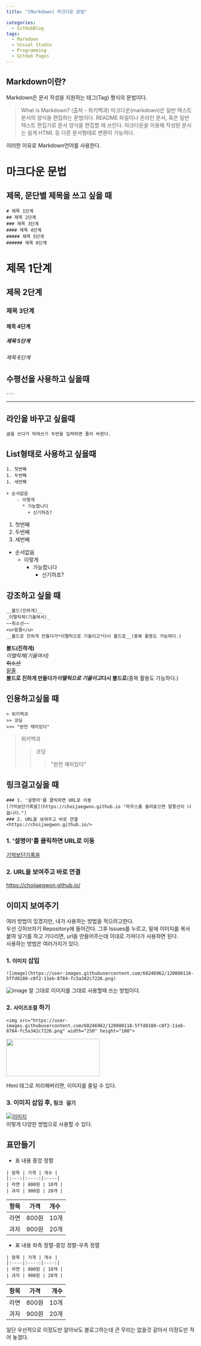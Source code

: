 ```yaml
---
title: "[Markdown] 마크다운 문법"

categories:
  - GitHubBlog
tags:
  - Markdown
  - Visual Studio
  - Programming
  - GitHub Pages
---
```

## Markdown이란?
Markdown은 문서 작성을 지원하는 태그(Tag) 형식의 문법이다.  
> What is Markdown? (출처 - 위키백과)
마크다운(markdown)은 일반 텍스트 문서의 양식을 편집하는 문법이다. README 파일이나 온라인 문서, 혹은 일반 텍스트 편집기로 문서 양식을 편집할 때 쓰인다. 마크다운을 이용해 작성된 문서는 쉽게 HTML 등 다른 문서형태로 변환이 가능하다.  

이러한 이유로 Markdown언어를 사용한다.

# 마크다운 문법

## 제목, 문단별 제목을 쓰고 싶을 때
~~~
# 제목 1단계
## 제목 2단계
### 제목 3단계
#### 제목 4단계
##### 제목 5단계
###### 제목 6단계
~~~
# 제목 1단계
## 제목 2단계
### 제목 3단계
#### 제목 4단계
##### 제목 5단계
###### 제목 6단계

## 수평선을 사용하고 싶을때
~~~
---
~~~
---

## 라인을 바꾸고 싶을때
~~~
글을 쓰다가 띄여쓰기 두번을 입력하면 줄이 바뀐다.
~~~

## List형태로 사용하고 싶을때
~~~
1. 첫번째
1. 두번째
1. 세번째
  
+ 순서없음
    - 이렇게
      * 가능합니다
        + 신기하죠?
~~~
1. 첫번째
1. 두번째
1. 세번째
  
+ 순서없음
    - 이렇게
      * 가능합니다
        + 신기하죠?

## 강조하고 싶을 때
~~~
__볼드(진하게)__  
_이탤릭체(기울여서)_    
~~취소선~~  
<u>밑줄</u>  
__볼드로 진하게 만들다가*이탤릭으로 기울이고*다시 볼드로__(중복 활용도 가능하다.)
~~~
__볼드(진하게)__  
_이탤릭체(기울여서)_    
~~취소선~~  
<u>밑줄</u>  
__볼드로 진하게 만들다가*이탤릭으로 기울이고*다시 볼드로__(중복 활용도 가능하다.)

## 인용하고싶을 때
~~~
> 위키백과
>> 코딩
>>> "완전 재미있다"
~~~
> 위키백과
>> 코딩
>>> "완전 재미있다"  

## 링크걸고싶을 때
~~~
### 1. '설명어'를 클릭하면 URL로 이동  
[기억보단기록을](https://choijaegwon.github.io "마우스를 올려놓으면 말풍선이 나옵니다.")  
### 2. URL을 보여주고 바로 연결  
<https://choijaegwon.github.io/>
~~~
### 1. '설명어'를 클릭하면 URL로 이동  
[기억보단기록을](https://choijaegwon.github.io "마우스를 올려놓으면 말풍선이 나옵니다.")  
### 2. URL을 보여주고 바로 연결  
<https://choijaegwon.github.io/>

## 이미지 보여주기
여러 방법이 있겠지만, 내가 사용하는 방법을 적으려고한다.  
우선 깃허브자기 Repository에 들어간다. 그후 Issues를 누르고,
밑에 이미지를 복사 붙여 넣기를 하고 기다리면,
url을 만들어주는데 이대로 가져다가 사용하면 된다.  
사용하는 방법은 여러가지가 있다.

### 1. `이미지` 삽입
~~~
![image](https://user-images.githubusercontent.com/68246962/120080118-5ffd8180-c0f2-11eb-8784-fc5a342c7226.png)
~~~
![image](https://user-images.githubusercontent.com/68246962/120080118-5ffd8180-c0f2-11eb-8784-fc5a342c7226.png)
말 그대로 이미지를 그대로 사용할때 쓰는 방법이다.  
### 2. `사이즈조절` 하기
~~~
<img src="https://user-images.githubusercontent.com/68246962/120080118-5ffd8180-c0f2-11eb-8784-fc5a342c7226.png" width="250" height="100">
~~~
<img src="https://user-images.githubusercontent.com/68246962/120080118-5ffd8180-c0f2-11eb-8784-fc5a342c7226.png" width="250" height="100">

Html 태그로 처리해버리면, 이미지를 줄일 수 있다.
### 3. 이미지 삽입 후, `링크 걸기`
[![이미지](https://user-images.githubusercontent.com/68246962/120080118-5ffd8180-c0f2-11eb-8784-fc5a342c7226.png)](https://choijaegwon.github.io/)  
이렇게 다양한 방법으로 사용할 수 있다.

## 표만들기
- 표 내용 중앙 정렬
~~~
| 항목 | 가격 | 개수 |
|:---:|:----:|:----|
| 라면 | 800원 | 10개 |
| 과자 | 900원 | 20개 |  
~~~  

| 항목 | 가격 | 개수 |
|:---:|:----:|:----|
| 라면 | 800원 | 10개 |
| 과자 | 900원 | 20개 |  

- 표 내용 좌측 정렬-중앙 정렬-우측 정렬
~~~
| 항목 | 가격 | 개수 |
|:----|:----:|----:|
| 라면 | 800원 | 10개 |
| 과자 | 900원 | 20개 |
~~~  

| 항목 | 가격 | 개수 |
|:----|:----:|----:|
| 라면 | 800원 | 10개 |
| 과자 | 900원 | 20개 |  

일단 우선적으로 이정도만 알아놔도 블로그하는데 큰 무리는 없을것 같아서 이정도만 적어 놓겠다.
